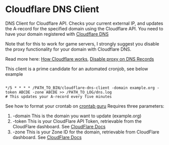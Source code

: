 # Cloudflare DNS Client
DNS Client for Cloudflare API.
Checks your current external IP, and updates the A-record for the specified domain using the Cloudflare API.
You need to have your domain registered with [Cloudflare DNS](https://www.cloudflare.com/en-gb/)



Note that for this to work for game servers, I strongly suggest you disable the proxy functionality for your domain with Cloudflare DNS.

Read more here: [How Cloudflare works](https://developers.cloudflare.com/fundamentals/concepts/how-cloudflare-works/), [Disable proxy on DNS Records](https://developers.cloudflare.com/fundamentals/setup/manage-domains/pause-cloudflare/#disable-proxy-on-dns-records)


This client is a prime candidate for an automated cronjob, see below example
```crontab

*/5 * * * * /PATH_TO_BIN/cloudflare-dns-client -domain example.org -token ABCDE -zone ABCDE >> /PATH_TO_LOG/dns.log
# This updates your A-record every five minutes
```
See how to format your crontab on [crontab guru](https://crontab.guru/) 
Requires three parameters:

1. -domain This is the domain you want to update (example.org)
2. -token This is your CloudFlare API Token, retrievable from the CloudFlare dashboard. See [CloudFlare Docs](https://developers.cloudflare.com/fundamentals/api/get-started/create-token/) 
3. -zone This is your Zone ID for the domain, retrievable from CloudFlare dashboard. See [CloudFlare Docs](https://developers.cloudflare.com/fundamentals/setup/find-account-and-zone-ids/#find-zone-and-account-ids) 

